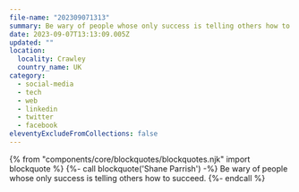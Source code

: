 ```yaml
---
file-name: "202309071313"
summary: Be wary of people whose only success is telling others how to succeed.
date: 2023-09-07T13:13:09.005Z
updated: ""
location:
  locality: Crawley
  country_name: UK
category:
  - social-media
  - tech
  - web
  - linkedin
  - twitter
  - facebook
eleventyExcludeFromCollections: false
---
```


{% from "components/core/blockquotes/blockquotes.njk" import blockquote %}
{%- call blockquote('Shane Parrish') -%}
  Be wary of people whose only success is telling others how to succeed.
{%- endcall %}
